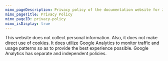 ```yaml
---
mimo_pageDescription: Privacy policy of the documentation website for Jering.Javascript.NodeJS.
mimo_pageTitle: Privacy Policy
mimo_pageID: privacy-policy
mimo_isDisplay: true
---
```


This website does not collect personal information. Also, it does not make direct use of cookies. It does utilize Google Analytics to monitor traffic and usage patterns so as to provide the best experience possible.
Google Analytics has separate and independent policies.